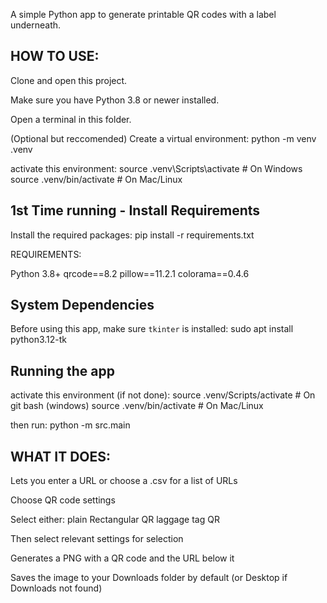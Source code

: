 A simple Python app to generate printable QR codes with a label underneath.

## HOW TO USE:

Clone and open this project.

Make sure you have Python 3.8 or newer installed.

Open a terminal in this folder.

(Optional but reccomended)
Create a virtual environment:
    python -m venv .venv

activate this environment:
    source .venv\Scripts\activate   # On Windows
    source .venv/bin/activate   # On Mac/Linux

## 1st Time running - Install Requirements

Install the required packages:
    pip install -r requirements.txt

REQUIREMENTS:

Python 3.8+
qrcode==8.2
pillow==11.2.1
colorama==0.4.6

## System Dependencies

Before using this app, make sure `tkinter` is installed:
    sudo apt install python3.12-tk

## Running the app

activate this environment (if not done):
    source .venv/Scripts/activate   # On git bash (windows)
    source .venv/bin/activate   # On Mac/Linux

then run:
    python -m src.main


## WHAT IT DOES:

Lets you enter a URL or choose a .csv for a list of URLs

Choose QR code settings

Select either:
    plain Rectangular QR
    laggage tag QR

Then select relevant settings for selection

Generates a PNG with a QR code and the URL below it

Saves the image to your Downloads folder by default (or Desktop if Downloads not found)

